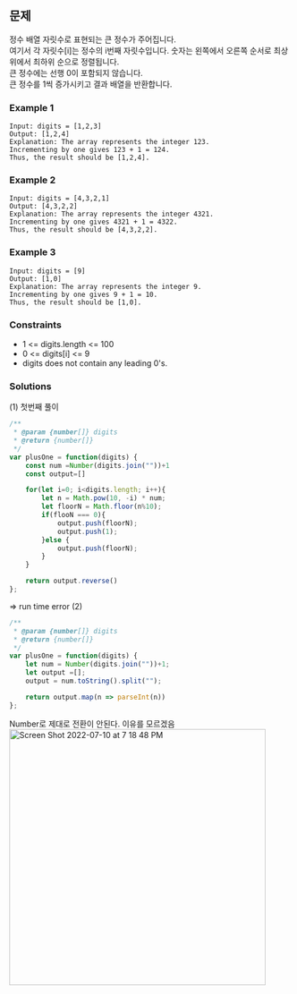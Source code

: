 ## 문제

정수 배열 자릿수로 표현되는 큰 정수가 주어집니다. <br/>
여기서 각 자릿수[i]는 정수의 i번째 자릿수입니다. 숫자는 왼쪽에서 오른쪽 순서로 최상위에서 최하위 순으로 정렬됩니다. <br/>
큰 정수에는 선행 0이 포함되지 않습니다.<br/>
큰 정수를 1씩 증가시키고 결과 배열을 반환합니다.<br/>

### Example 1
```
Input: digits = [1,2,3]
Output: [1,2,4]
Explanation: The array represents the integer 123.
Incrementing by one gives 123 + 1 = 124.
Thus, the result should be [1,2,4].
```

### Example 2
```
Input: digits = [4,3,2,1]
Output: [4,3,2,2]
Explanation: The array represents the integer 4321.
Incrementing by one gives 4321 + 1 = 4322.
Thus, the result should be [4,3,2,2].
```

### Example 3
```
Input: digits = [9]
Output: [1,0]
Explanation: The array represents the integer 9.
Incrementing by one gives 9 + 1 = 10.
Thus, the result should be [1,0].
```

### Constraints
- 1 <= digits.length <= 100
- 0 <= digits[i] <= 9
- digits does not contain any leading 0's.

### Solutions
(1) 첫번째 풀이
```javascript
/**
 * @param {number[]} digits
 * @return {number[]}
 */
var plusOne = function(digits) {
    const num =Number(digits.join(""))+1
    const output=[]

    for(let i=0; i<digits.length; i++){
        let n = Math.pow(10, -i) * num;
        let floorN = Math.floor(n%10);
        if(flooN === 0){
            output.push(floorN);
            output.push(1);
        }else {
            output.push(floorN);
        }
    }

    return output.reverse()
};
```
=> run time error
(2)
```javascript
/**
 * @param {number[]} digits
 * @return {number[]}
 */
var plusOne = function(digits) {
    let num = Number(digits.join(""))+1;
    let output =[];
    output = num.toString().split("");

    return output.map(n => parseInt(n))
};
```
Number로 제대로 전환이 안된다. 이유를 모르겠음
<img width="458" alt="Screen Shot 2022-07-10 at 7 18 48 PM" src="https://user-images.githubusercontent.com/88074487/178140757-ae416477-cfb5-4246-8b34-7a062caaf5dd.png">

